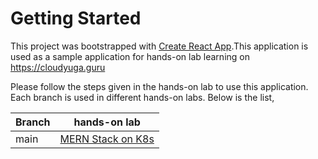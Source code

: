 # Getting Started

This project was bootstrapped with [Create React App](https://github.com/facebook/create-react-app).This application is used as a sample application for hands-on lab learning on https://cloudyuga.guru

Please follow the steps given in the hands-on lab to use this application. Each branch is used in different hands-on labs. Below is the list,

| Branch    | hands-on lab                                                  |
| ----------| ------------------------------------------------------------- |
| main      | [MERN Stack on K8s](https://cloudyuga.guru/hands_on_lab/mern) |